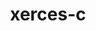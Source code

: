 ---
title: "xerces-c"
layout: cache
categories: [package, develop]
meta: {"compilers": ["gcc@=11.4.0", "gcc@=9.4.0"], "num_specs": 9, "num_specs_by_stack": {"e4s": 2, "e4s-neoverse-v2": 2, "e4s-neoverse_v1": 2, "e4s-power": 1, "e4s-rocm-external": 2, "hep": 2, "root": 9}, "oss": ["ubuntu20.04", "ubuntu22.04"], "platforms": ["linux"], "stacks": ["e4s", "e4s-neoverse-v2", "e4s-neoverse_v1", "e4s-power", "e4s-rocm-external", "hep", "root"], "targets": ["neoverse_v1", "neoverse_v2", "ppc64le", "x86_64_v3"], "versions": ["3.3.0"]}
spec_details: [{"compiler": "gcc@=11.4.0", "hash": "4nsnemkfiedzbevq76fwwrre7bdfydln", "os": "ubuntu22.04", "platform": "linux", "size": "-", "stacks": ["e4s", "e4s-rocm-external", "root"], "target": "x86_64_v3", "variants": ["build_system=autotools", "cxxstd=default", "netaccessor=curl", "transcoder=iconv"], "versions": ["3.3.0"]}, {"compiler": "gcc@=11.4.0", "hash": "ivccosnhi36g7r3fv52zvhsj6a7jhon3", "os": "ubuntu22.04", "platform": "linux", "size": "-", "stacks": ["e4s", "e4s-rocm-external", "root"], "target": "x86_64_v3", "variants": ["build_system=autotools", "cxxstd=default", "netaccessor=curl", "transcoder=iconv"], "versions": ["3.3.0"]}, {"compiler": "gcc@=11.4.0", "hash": "msopno4bc745iypfvhlapncubf5bk42f", "os": "ubuntu22.04", "platform": "linux", "size": "-", "stacks": ["e4s-neoverse-v2", "root"], "target": "neoverse_v2", "variants": ["build_system=autotools", "cxxstd=default", "netaccessor=curl", "transcoder=iconv"], "versions": ["3.3.0"]}, {"compiler": "gcc@=9.4.0", "hash": "o55p5oea3ur6qrt2er2vzjcmbwbbigaf", "os": "ubuntu20.04", "platform": "linux", "size": "-", "stacks": ["e4s-power", "root"], "target": "ppc64le", "variants": ["build_system=autotools", "cxxstd=default", "netaccessor=curl", "transcoder=iconv"], "versions": ["3.3.0"]}, {"compiler": "gcc@=11.4.0", "hash": "oefk2q7b2vmz364je57y74tnmv5geyiz", "os": "ubuntu22.04", "platform": "linux", "size": "-", "stacks": ["e4s-neoverse_v1", "root"], "target": "neoverse_v1", "variants": ["build_system=autotools", "cxxstd=default", "netaccessor=curl", "transcoder=iconv"], "versions": ["3.3.0"]}, {"compiler": "gcc@=11.4.0", "hash": "p6tfg6vseswnimhshtqovaw3yvdlthug", "os": "ubuntu22.04", "platform": "linux", "size": "-", "stacks": ["e4s-neoverse_v1", "root"], "target": "neoverse_v1", "variants": ["build_system=autotools", "cxxstd=default", "netaccessor=curl", "transcoder=iconv"], "versions": ["3.3.0"]}, {"compiler": "gcc@=11.4.0", "hash": "rx77mpw6wlgizq5ezvcyogcll5cxsewb", "os": "ubuntu22.04", "platform": "linux", "size": "-", "stacks": ["hep", "root"], "target": "x86_64_v3", "variants": ["build_system=autotools", "cxxstd=20", "netaccessor=curl", "transcoder=gnuiconv"], "versions": ["3.3.0"]}, {"compiler": "gcc@=11.4.0", "hash": "wgh6hoswrcnrc5fzqz2czeqy4nq2vkgs", "os": "ubuntu22.04", "platform": "linux", "size": "-", "stacks": ["hep", "root"], "target": "x86_64_v3", "variants": ["build_system=autotools", "cxxstd=20", "netaccessor=curl", "transcoder=gnuiconv"], "versions": ["3.3.0"]}, {"compiler": "gcc@=11.4.0", "hash": "zskpzoocpm3dyigaxe3oa7ehfkenwkit", "os": "ubuntu22.04", "platform": "linux", "size": "-", "stacks": ["e4s-neoverse-v2", "root"], "target": "neoverse_v2", "variants": ["build_system=autotools", "cxxstd=default", "netaccessor=curl", "transcoder=iconv"], "versions": ["3.3.0"]}]
---